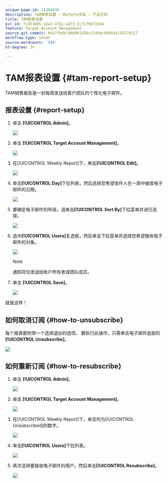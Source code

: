 ```yaml
---
unique-page-id: 11384438
description: TAM报表设置 — Marketo文档 — 产品文档
title: TAM报表设置
exl-id: fc451b05-12a2-4761-a273-2c71f92f2284
feature: Target Account Management
source-git-commit: 0d37fbdb7d08901458c1744dc68893e155176327
workflow-type: tm+mt
source-wordcount: '144'
ht-degree: 3%

---
```


# TAM报表设置 {#tam-report-setup}

TAM销售报告是一封每周发送给客户团队的个性化电子邮件。

## 报表设置 {#report-setup}

1. 单击 **[!UICONTROL Admin]**。

   ![](assets/one-3.png)

1. 单击 **[!UICONTROL Target Account Management]**。

   ![](assets/tam-report-setup-2.png)

1. 在[!UICONTROL Weekly Report]下，单击&#x200B;**[!UICONTROL Edit]**。

   ![](assets/three-3.png)

1. 单击&#x200B;**[!UICONTROL Day]**&#x200B;下拉列表，然后选择您希望收件人在一周中接收电子邮件的日期。

   ![](assets/four-4.png)

1. 要确定电子邮件的布局，请单击&#x200B;**[!UICONTROL Sort By]**&#x200B;下拉菜单并进行选择。

   ![](assets/five-3.png)

1. 选中&#x200B;**[!UICONTROL Users]**&#x200B;复选框，然后单击下拉菜单并选择您希望接收电子邮件的对象。

   ![](assets/six-2.png)

   >[!NOTE]
   >
   >通知将仅发送给帐户所有者或团队成员。

1. 单击 **[!UICONTROL Save]**。

   ![](assets/seven-2.png)

就是这样！

## 如何取消订阅 {#how-to-unsubscribe}

每个报表都附带一个选择退出的选项。 要执行此操作，只需单击电子邮件底部的&#x200B;**[!UICONTROL Unsubscribe]**。

![](assets/eight-1.png)

## 如何重新订阅 {#how-to-resubscribe}

1. 单击 **[!UICONTROL Admin]**。

   ![](assets/one-3.png)

1. 单击 **[!UICONTROL Target Account Management]**。

   ![](assets/tam-report-setup-10.png)

1. 在[!UICONTROL Weekly Report]下，单击列为[!UICONTROL Unsubscribed]的数字。

   ![](assets/nine.png)

1. 单击&#x200B;**[!UICONTROL Users]**&#x200B;下拉列表。

   ![](assets/ten.png)

1. 再次选择要接收电子邮件的用户，然后单击&#x200B;**[!UICONTROL Resubscribe]**。

   ![](assets/eleven.png)
